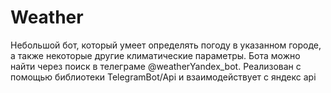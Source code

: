 # Weather
Небольшой бот, который умеет определять погоду в указанном городе, а также некоторые другие климатические параметры. Бота можно найти через поиск в телеграме @weatherYandex_bot.
Реализован с помощью библиотеки TelegramBot/Api и взаимодействует с яндекс api
